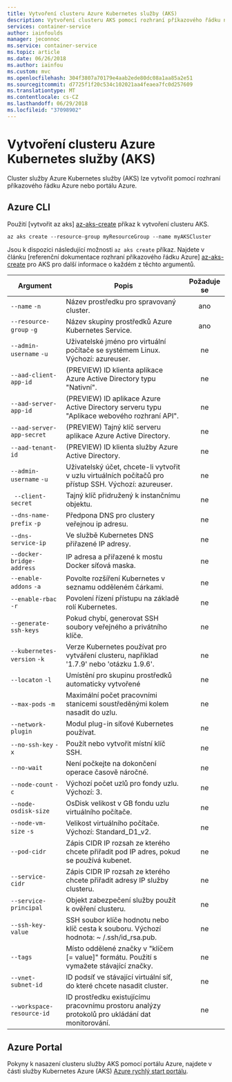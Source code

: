 ```yaml
---
title: Vytvoření clusteru Azure Kubernetes služby (AKS)
description: Vytvoření clusteru AKS pomocí rozhraní příkazového řádku nebo portálu Azure.
services: container-service
author: iainfoulds
manager: jeconnoc
ms.service: container-service
ms.topic: article
ms.date: 06/26/2018
ms.author: iainfou
ms.custom: mvc
ms.openlocfilehash: 304f3807a70179e4aab2ede80dc08a1aa85a2e51
ms.sourcegitcommit: d7725f1f20c534c102021aa4feaea7fc0d257609
ms.translationtype: MT
ms.contentlocale: cs-CZ
ms.lasthandoff: 06/29/2018
ms.locfileid: "37098902"
---
```

# <a name="create-an-azure-kubernetes-service-aks-cluster"></a>Vytvoření clusteru Azure Kubernetes služby (AKS)

Cluster služby Azure Kubernetes služby (AKS) lze vytvořit pomocí rozhraní příkazového řádku Azure nebo portálu Azure.

## <a name="azure-cli"></a>Azure CLI

Použití [vytvořit az aks] [ az-aks-create] příkaz k vytvoření clusteru AKS.

```azurecli-interactive
az aks create --resource-group myResourceGroup --name myAKSCluster
```

Jsou k dispozici následující možnosti `az aks create` příkaz. Najdete v článku [referenční dokumentace rozhraní příkazového řádku Azure] [ az-aks-create] pro AKS pro další informace o každém z těchto argumentů.

| Argument | Popis | Požaduje se |
|---|---|:---:|
| `--name` `-n` | Název prostředku pro spravovaný cluster. | ano |
| `--resource-group` `-g` | Název skupiny prostředků Azure Kubernetes Service. | ano |
| `--admin-username` `-u` | Uživatelské jméno pro virtuální počítače se systémem Linux.  Výchozí: azureuser. | ne |
| `--aad-client-app-id` | (PREVIEW) ID klienta aplikace Azure Active Directory typu "Nativní". | ne |
| `--aad-server-app-id` | (PREVIEW) ID aplikace Azure Active Directory serveru typu "Aplikace webového rozhraní API". | ne |
| `--aad-server-app-secret` | (PREVIEW) Tajný klíč serveru aplikace Azure Active Directory. | ne |
| `--aad-tenant-id` | (PREVIEW) ID klienta služby Azure Active Directory. | ne |
| `--admin-username` `-u` | Uživatelský účet, chcete-li vytvořit v uzlu virtuálních počítačů pro přístup SSH.  Výchozí: azureuser. | ne |
| ` --client-secret` | Tajný klíč přidružený k instančnímu objektu. | ne |
| `--dns-name-prefix` `-p` | Předpona DNS pro clustery veřejnou ip adresu. | ne |
| `--dns-service-ip` | Ve službě Kubernetes DNS přiřazené IP adresy. | ne |
| `--docker-bridge-address` | IP adresa a přiřazené k mostu Docker síťová maska. | ne |
| `--enable-addons` `-a` | Povolte rozšíření Kubernetes v seznamu odděleném čárkami. | ne |
| `--enable-rbac` `-r` | Povolení řízení přístupu na základě rolí Kubernetes. | ne |
| `--generate-ssh-keys` | Pokud chybí, generovat SSH soubory veřejného a privátního klíče. | ne |
| `--kubernetes-version` `-k` | Verze Kubernetes používat pro vytváření clusteru, například '1.7.9' nebo 'otázku 1.9.6'. | ne |
| `--locaton` `-l` | Umístění pro skupinu prostředků automaticky vytvořené | ne |
| `--max-pods` `-m` | Maximální počet pracovními stanicemi soustředěnými kolem nasadit do uzlu. | ne |
| `--network-plugin` | Modul plug-in síťové Kubernetes používat. | ne |
| `--no-ssh-key` `-x` | Použít nebo vytvořit místní klíč SSH. | ne |
| `--no-wait` | Není počkejte na dokončení operace časově náročné. | ne |
| `--node-count` `-c` | Výchozí počet uzlů pro fondy uzlu.  Výchozí: 3. | ne |
| `--node-osdisk-size` | OsDisk velikost v GB fondu uzlu virtuálního počítače. | ne |
| `--node-vm-size` `-s` | Velikost virtuálního počítače.  Výchozí: Standard_D1_v2. | ne |
| `--pod-cidr` | Zápis CIDR IP rozsah ze kterého chcete přiřadit pod IP adres, pokud se používá kubenet. | ne |
| `--service-cidr` | Zápis CIDR IP rozsah ze kterého chcete přiřadit adresy IP služby clusteru. | ne |
| `--service-principal` | Objekt zabezpečení služby použít k ověření clusteru. | ne |
| `--ssh-key-value` | SSH soubor klíče hodnotu nebo klíč cesta k souboru.  Výchozí hodnota: ~ /.ssh/id_rsa.pub. | ne |
| `--tags` | Místo oddělené značky v "klíčem [= value]" formátu. Použití s vymažete stávající značky. | ne |
| `--vnet-subnet-id` | ID podsíť ve stávající virtuální síť, do které chcete nasadit cluster. | ne |
| `--workspace-resource-id` | ID prostředku existujícímu pracovnímu prostoru analýzy protokolů pro ukládání dat monitorování. | ne |

## <a name="azure-portal"></a>Azure Portal

Pokyny k nasazení clusteru služby AKS pomocí portálu Azure, najdete v části služby Kubernetes Azure (AKS) [Azure rychlý start portálu][aks-portal-quickstart].

<!-- LINKS - internal -->
[az-aks-create]: /cli/azure/aks?view=azure-cli-latest#az_aks_create
[aks-portal-quickstart]: kubernetes-walkthrough-portal.md
